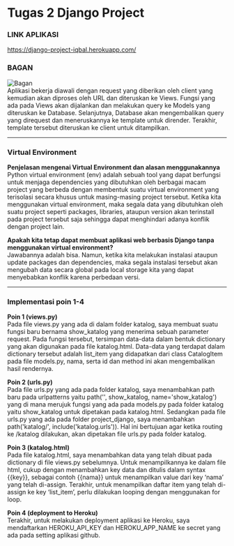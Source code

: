 # Tugas 2 Django Project
### LINK APLIKASI
https://django-project-iqbal.herokuapp.com/

### BAGAN
![Bagan](../static/Flowchart.jpg?raw=true) 
<br>
Aplikasi bekerja diawali dengan request yang diberikan oleh client yang kemudian akan diproses oleh URL dan diteruskan ke Views. Fungsi yang ada pada Views akan dijalankan dan melakukan query ke Models yang diteruskan ke Database. Selanjutnya, Database akan mengembalikan query yang direquest dan meneruskannya ke template untuk dirender. Terakhir, template tersebut diteruskan ke client untuk ditampilkan.
<br>
<hr>

### Virtual Environment
**Penjelasan mengenai Virtual Environment dan alasan menggunakannya** 
<br>
Python virtual environment (env) adalah sebuah tool yang dapat berfungsi untuk menjaga dependencies yang dibutuhkan oleh berbagai macam project yang berbeda dengan membentuk suatu virtual environment yang terisolasi secara khusus untuk masing-masing project tersebut. Ketika kita menggunakan virtual environment, maka segala data yang dibutuhkan oleh suatu project seperti packages, libraries, ataupun version akan terinstall pada project tersebut saja sehingga dapat menghindari adanya konflik dengan project lain.

**Apakah kita tetap dapat membuat aplikasi web berbasis Django tanpa menggunakan virtual environment?**
<br>
Jawabannya adalah bisa. Namun, ketika kita melakukan instalasi ataupun update packages dan dependencies, maka segala instalasi tersebut akan mengubah data secara global pada local storage kita yang dapat menyebabkan konflik karena perbedaan versi.
<hr>

### Implementasi poin 1-4
**Poin 1 (views.py)**
<br>
Pada file views.py yang ada di dalam folder katalog, saya membuat suatu fungsi baru bernama show_katalog yang menerima sebuah parameter request. Pada fungsi tersebut, tersimpan data-data dalam bentuk dictionary yang akan digunakan pada file katalog.html. Data-data yang terdapat dalam dictionary tersebut adalah list_item yang didapatkan dari class CatalogItem pada file models.py, nama, serta id dan method ini akan mengembalikan hasil rendernya.
<br>

**Poin 2 (urls.py)**
<br>
Pada file urls.py yang ada pada folder katalog, saya menambahkan path baru pada urlpatterns yaitu path('', show_katalog, name='show_katalog') yang di mana merujuk fungsi yang ada pada models.py pada folder katalog yaitu show_katalog untuk dipetakan pada katalog.html. Sedangkan pada file urls.py yang ada pada folder project_django, saya menambahkan path('katalog/', include('katalog.urls')). Hal ini bertujuan agar ketika routing ke /katalog dilakukan, akan dipetakan file urls.py pada folder katalog.
<br>

**Poin 3 (katalog.html)**
<br>
Pada file katalog.html, saya menambahkan data yang telah dibuat pada dictionary di file views.py sebelumnya. Untuk menampilkannya ke dalam file html, cukup dengan menambahkan key data dan ditulis dalam syntax {{key}}, sebagai contoh {{nama}} untuk menampilkan value dari key ‘nama’ yang telah di-assign. Terakhir, untuk menampilkan daftar item yang telah di-assign ke key ‘list_item’, perlu dilakukan looping dengan menggunakan for loop.
<br>

**Poin 4 (deployment to Heroku)**
<br>
Terakhir, untuk melakukan deployment aplikasi ke Heroku, saya mendaftarkan HEROKU_API_KEY dan HEROKU_APP_NAME ke secret yang ada pada setting aplikasi github.